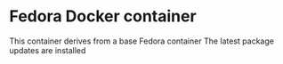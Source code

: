 # Fedora Docker container

This container derives from a base Fedora container
The latest package updates are installed
